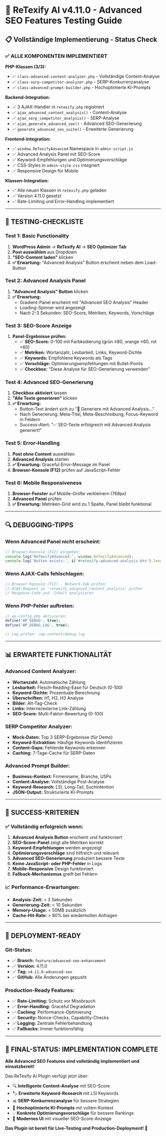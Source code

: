 # 🧪 ReTexify AI v4.11.0 - Advanced SEO Features Testing Guide

## 📋 Vollständige Implementierung - Status Check

### ✅ **ALLE KOMPONENTEN IMPLEMENTIERT**

**PHP-Klassen (3/3):**
- ✅ `class-advanced-content-analyzer.php` - Vollständige Content-Analyse
- ✅ `class-serp-competitor-analyzer.php` - SERP-Konkurrenzanalyse  
- ✅ `class-advanced-prompt-builder.php` - Hochoptimierte KI-Prompts

**Backend-Integration:**
- ✅ 3 AJAX-Handler in `retexify.php` registriert
- ✅ `ajax_advanced_content_analysis()` - Content-Analyse
- ✅ `ajax_serp_competitor_analysis()` - SERP-Analyse
- ✅ `ajax_generate_advanced_seo()` - Advanced SEO-Generierung
- ✅ `generate_advanced_seo_suite()` - Erweiterte Generierung

**Frontend-Integration:**
- ✅ `window.ReTexifyAdvanced` Namespace in `admin-script.js`
- ✅ Advanced Analysis Panel mit SEO-Score
- ✅ Keyword-Empfehlungen und Optimierungsvorschläge
- ✅ CSS-Styles in `admin-style.css` integriert
- ✅ Responsive Design für Mobile

**Klassen-Integration:**
- ✅ Alle neuen Klassen in `retexify.php` geladen
- ✅ Version 4.11.0 gesetzt
- ✅ Rate-Limiting und Error-Handling implementiert

---

## 🧪 **TESTING-CHECKLISTE**

### **Test 1: Basic Functionality**
1. **WordPress Admin** → **ReTexify AI** → **SEO Optimizer Tab**
2. **Post auswählen** aus Dropdown
3. **"SEO-Content laden"** klicken
4. **✅ Erwartung:** "Advanced Analysis" Button erscheint neben dem Load-Button

### **Test 2: Advanced Analysis Panel**
1. **"Advanced Analysis" Button** klicken
2. **✅ Erwartung:** 
   - Gradient-Panel erscheint mit "Advanced SEO Analysis" Header
   - Loading-Spinner wird angezeigt
   - Nach 2-3 Sekunden: SEO-Score, Metriken, Keywords, Vorschläge

### **Test 3: SEO-Score Anzeige**
1. **Panel-Ergebnisse prüfen:**
   - ✅ **SEO-Score:** 0-100 mit Farbkodierung (grün ≥80, orange ≥60, rot <60)
   - ✅ **Metriken:** Wortanzahl, Lesbarkeit, Links, Keyword-Dichte
   - ✅ **Keywords:** Empfohlene Keywords als Tags
   - ✅ **Vorschläge:** Optimierungsempfehlungen mit Bullet-Points
   - ✅ **Checkbox:** "Diese Analyse für SEO-Generierung verwenden"

### **Test 4: Advanced SEO-Generierung**
1. **Checkbox aktiviert** lassen
2. **"Alle Texte generieren"** klicken
3. **✅ Erwartung:**
   - Button-Text ändert sich zu "🚀 Generiere mit Advanced Analysis..."
   - Nach Generierung: Meta-Titel, Meta-Beschreibung, Focus-Keyword in Feldern
   - Success-Alert: "✅ SEO-Texte erfolgreich mit Advanced Analysis generiert!"

### **Test 5: Error-Handling**
1. **Post ohne Content** auswählen
2. **Advanced Analysis** starten
3. **✅ Erwartung:** Graceful Error-Message im Panel
4. **Browser-Konsole (F12)** prüfen auf JavaScript-Fehler

### **Test 6: Mobile Responsiveness**
1. **Browser-Fenster** auf Mobile-Größe verkleinern (768px)
2. **Advanced Panel** prüfen
3. **✅ Erwartung:** Metriken-Grid wird zu 1 Spalte, Panel bleibt funktional

---

## 🔍 **DEBUGGING-TIPPS**

### **Wenn Advanced Panel nicht erscheint:**
```javascript
// Browser-Konsole (F12) eingeben:
console.log('ReTexifyAdvanced:', window.ReTexifyAdvanced);
console.log('Button exists:', $('#retexify-advanced-analysis-btn').length);
```

### **Wenn AJAX-Calls fehlschlagen:**
```javascript
// Browser-Konsole (F12) - Network-Tab prüfen:
// AJAX-Request zu 'retexify_advanced_content_analysis' prüfen
// Response-Code und -Inhalt analysieren
```

### **Wenn PHP-Fehler auftreten:**
```php
// wp-config.php aktivieren:
define('WP_DEBUG', true);
define('WP_DEBUG_LOG', true);

// Log prüfen: /wp-content/debug.log
```

---

## 📊 **ERWARTETE FUNKTIONALITÄT**

### **Advanced Content Analyzer:**
- **Wortanzahl:** Automatische Zählung
- **Lesbarkeit:** Flesch-Reading-Ease für Deutsch (0-100)
- **Keyword-Dichte:** Prozentuale Berechnung
- **Überschriften:** H1, H2, H3 Analyse
- **Bilder:** Alt-Tag-Check
- **Links:** Interne/externe Link-Zählung
- **SEO-Score:** Multi-Faktor-Bewertung (0-100)

### **SERP Competitor Analyzer:**
- **Mock-Daten:** Top 3 SERP-Ergebnisse (für Demo)
- **Keyword-Extraktion:** Häufige Keywords identifizieren
- **Content-Gaps:** Fehlende Keywords erkennen
- **Caching:** 7-Tage-Cache für SERP-Daten

### **Advanced Prompt Builder:**
- **Business-Kontext:** Firmenname, Branche, USPs
- **Content-Analyse:** Vollständige Post-Analyse
- **Keyword-Research:** LSI, Long-Tail, Suchintention
- **JSON-Output:** Strukturierte KI-Prompts

---

## 🎯 **SUCCESS-KRITERIEN**

### **✅ Vollständig erfolgreich wenn:**
1. **Advanced Analysis Button** erscheint und funktioniert
2. **SEO-Score-Panel** zeigt alle Metriken korrekt
3. **Keyword-Empfehlungen** werden angezeigt
4. **Optimierungsvorschläge** sind hilfreich und relevant
5. **Advanced SEO-Generierung** produziert bessere Texte
6. **Keine JavaScript- oder PHP-Fehler** in Logs
7. **Mobile-Responsive** Design funktioniert
8. **Fallback-Mechanismus** greift bei Fehlern

### **📈 Performance-Erwartungen:**
- **Analysis-Zeit:** < 3 Sekunden
- **Generierung-Zeit:** < 10 Sekunden
- **Memory-Usage:** < 50MB zusätzlich
- **Cache-Hit-Rate:** > 80% bei wiederholten Anfragen

---

## 🚀 **DEPLOYMENT-READY**

### **Git-Status:**
- ✅ **Branch:** `feature/advanced-seo-enhancement`
- ✅ **Version:** 4.11.0
- ✅ **Tag:** `v4.11.0-advanced-seo`
- ✅ **GitHub:** Alle Änderungen gepusht

### **Production-Ready Features:**
- ✅ **Rate-Limiting:** Schutz vor Missbrauch
- ✅ **Error-Handling:** Graceful Degradation
- ✅ **Caching:** Performance-Optimierung
- ✅ **Security:** Nonce-Checks, Capability-Checks
- ✅ **Logging:** Zentrale Fehlerbehandlung
- ✅ **Fallbacks:** Immer funktionsfähig

---

## 🎉 **FINAL-STATUS: IMPLEMENTATION COMPLETE**

**Alle Advanced SEO Features sind vollständig implementiert und einsatzbereit!**

Das ReTexify AI Plugin verfügt jetzt über:
- 🔍 **Intelligente Content-Analyse** mit SEO-Score
- 🏷️ **Erweiterte Keyword-Research** mit LSI Keywords
- 📊 **SERP-Konkurrenzanalyse** für bessere Strategien
- 🤖 **Hochoptimierte KI-Prompts** mit vollem Kontext
- 💡 **Konkrete Optimierungsvorschläge** für bessere Rankings
- 🎨 **Modernes UI** mit visueller SEO-Score-Anzeige

**Das Plugin ist bereit für Live-Testing und Production-Deployment! 🚀**
